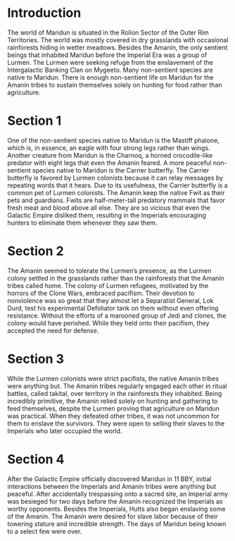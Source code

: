 # Introduction

The world of Maridun is situated in the Rolion Sector of the Outer Rim Territories.
The world was mostly covered in dry grasslands with occasional rainforests hiding in wetter meadows.
Besides the Amanin, the only sentient beings that inhabited Maridun before the Imperial Era was a group of Lurmen.
The Lurmen were seeking refuge from the enslavement of the Intergalactic Banking Clan on Mygeeto.
Many non-sentient species are native to Maridun.
There is enough non-sentient life on Maridun for the Amanin tribes to sustain themselves solely on hunting for food rather than agriculture.

# Section 1

One of the non-sentient species native to Maridun is the Mastiff phalone, which is, in essence, an eagle with four strong legs rather than wings.
Another creature from Maridun is the Charnoq, a horned crocodile-like predator with eight legs that even the Amanin feared.
A more peaceful non-sentient species native to Maridun is the Carrier butterfly.
The Carrier butterfly is favored by Lurmen colonists because it can relay messages by repeating words that it hears.
Due to its usefulness, the Carrier butterfly is a common pet of Lurmen colonists.
The Amanin keep the native Fwit as their pets and guardians.
Fwits are half-meter-tall predatory mammals that favor fresh meat and blood above all else.
They are so vicious that even the Galactic Empire disliked them, resulting in the Imperials encouraging hunters to eliminate them whenever they saw them.

# Section 2

The Amanin seemed to tolerate the Lurmen’s presence, as the Lurmen colony settled in the grasslands rather than the rainforests that the Amanin tribes called home.
The colony of Lurmen refugees, motivated by the horrors of the Clone Wars, embraced pacifism.
Their devotion to nonviolence was so great that they almost let a Separatist General, Lok Durd, test his experimental Defoliator tank on them without even offering resistance.
Without the efforts of a marooned group of Jedi and clones, the colony would have perished.
While they held onto their pacifism, they accepted the need for defense.

# Section 3

While the Lurmen colonists were strict pacifists, the native Amanin tribes were anything but.
The Amanin tribes regularly engaged each other in ritual battles, called takital, over territory in the rainforests they inhabited.
Being incredibly primitive, the Amanin relied solely on hunting and gathering to feed themselves, despite the Lurmen proving that agriculture on Maridun was practical.
When they defeated other tribes, it was not uncommon for them to enslave the survivors.
They were open to selling their slaves to the Imperials who later occupied the world.

# Section 4

After the Galactic Empire officially discovered Maridun in 11 BBY, initial interactions between the Imperials and Amanin tribes were anything but peaceful.
After accidentally trespassing onto a sacred site, an Imperial army was besieged for two days before the Amanin recognized the Imperials as worthy opponents.
Besides the Imperials, Hutts also began enslaving some of the Amanin.
The Amanin were desired for slave labor because of their towering stature and incredible strength.
The days of Maridun being known to a select few were over.

